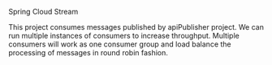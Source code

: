 Spring Cloud Stream

This project consumes messages published by apiPublisher project. We can run multiple instances of consumers to increase throughput. Multiple consumers will work as one consumer group and load balance the processing of messages in round robin fashion.

